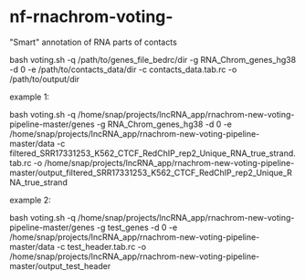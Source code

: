 # nf-rnachrom-voting-
"Smart" annotation of RNA parts of contacts

bash voting.sh -q /path/to/genes_file_bedrc/dir -g RNA_Chrom_genes_hg38 -d 0 -e /path/to/contacts_data/dir -c contacts_data.tab.rc -o /path/to/output/dir

example 1:

bash voting.sh -q /home/snap/projects/lncRNA_app/rnachrom-new-voting-pipeline-master/genes -g RNA_Chrom_genes_hg38 -d 0 -e /home/snap/projects/lncRNA_app/rnachrom-new-voting-pipeline-master/data -c filtered_SRR17331253_K562_CTCF_RedChIP_rep2_Unique_RNA_true_strand.tab.rc -o /home/snap/projects/lncRNA_app/rnachrom-new-voting-pipeline-master/output_filtered_SRR17331253_K562_CTCF_RedChIP_rep2_Unique_RNA_true_strand


example 2:

bash voting.sh -q /home/snap/projects/lncRNA_app/rnachrom-new-voting-pipeline-master/genes -g test_genes -d 0 -e /home/snap/projects/lncRNA_app/rnachrom-new-voting-pipeline-master/data -c test_header.tab.rc -o /home/snap/projects/lncRNA_app/rnachrom-new-voting-pipeline-master/output_test_header
